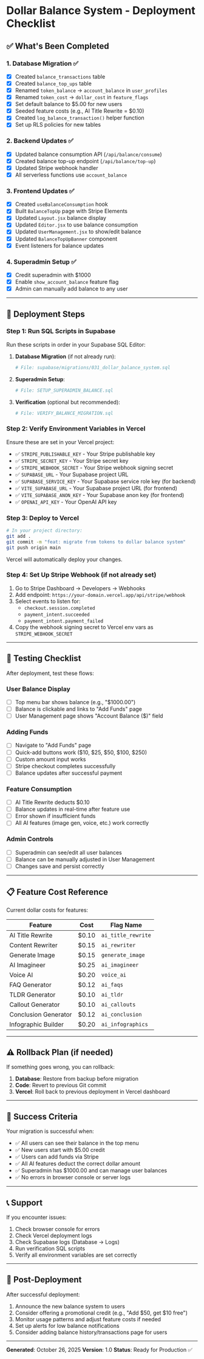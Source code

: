 # Dollar Balance System - Deployment Checklist

## ✅ What's Been Completed

### 1. Database Migration ✅
- [x] Created `balance_transactions` table
- [x] Created `balance_top_ups` table
- [x] Renamed `token_balance` → `account_balance` in `user_profiles`
- [x] Renamed `token_cost` → `dollar_cost` in `feature_flags`
- [x] Set default balance to $5.00 for new users
- [x] Seeded feature costs (e.g., AI Title Rewrite = $0.10)
- [x] Created `log_balance_transaction()` helper function
- [x] Set up RLS policies for new tables

### 2. Backend Updates ✅
- [x] Updated balance consumption API (`/api/balance/consume`)
- [x] Created balance top-up endpoint (`/api/balance/top-up`)
- [x] Updated Stripe webhook handler
- [x] All serverless functions use `account_balance`

### 3. Frontend Updates ✅
- [x] Created `useBalanceConsumption` hook
- [x] Built `BalanceTopUp` page with Stripe Elements
- [x] Updated `Layout.jsx` balance display
- [x] Updated `Editor.jsx` to use balance consumption
- [x] Updated `UserManagement.jsx` to show/edit balance
- [x] Updated `BalanceTopUpBanner` component
- [x] Event listeners for balance updates

### 4. Superadmin Setup ✅
- [x] Credit superadmin with $1000
- [x] Enable `show_account_balance` feature flag
- [x] Admin can manually add balance to any user

---

## 🚀 Deployment Steps

### Step 1: Run SQL Scripts in Supabase

Run these scripts in order in your Supabase SQL Editor:

1. **Database Migration** (if not already run):
   ```bash
   # File: supabase/migrations/031_dollar_balance_system.sql
   ```

2. **Superadmin Setup**:
   ```bash
   # File: SETUP_SUPERADMIN_BALANCE.sql
   ```

3. **Verification** (optional but recommended):
   ```bash
   # File: VERIFY_BALANCE_MIGRATION.sql
   ```

### Step 2: Verify Environment Variables in Vercel

Ensure these are set in your Vercel project:

- ✅ `STRIPE_PUBLISHABLE_KEY` - Your Stripe publishable key
- ✅ `STRIPE_SECRET_KEY` - Your Stripe secret key
- ✅ `STRIPE_WEBHOOK_SECRET` - Your Stripe webhook signing secret
- ✅ `SUPABASE_URL` - Your Supabase project URL
- ✅ `SUPABASE_SERVICE_KEY` - Your Supabase service role key (for backend)
- ✅ `VITE_SUPABASE_URL` - Your Supabase project URL (for frontend)
- ✅ `VITE_SUPABASE_ANON_KEY` - Your Supabase anon key (for frontend)
- ✅ `OPENAI_API_KEY` - Your OpenAI API key

### Step 3: Deploy to Vercel

```bash
# In your project directory:
git add .
git commit -m "feat: migrate from tokens to dollar balance system"
git push origin main
```

Vercel will automatically deploy your changes.

### Step 4: Set Up Stripe Webhook (if not already set)

1. Go to Stripe Dashboard → Developers → Webhooks
2. Add endpoint: `https://your-domain.vercel.app/api/stripe/webhook`
3. Select events to listen for:
   - `checkout.session.completed`
   - `payment_intent.succeeded`
   - `payment_intent.payment_failed`
4. Copy the webhook signing secret to Vercel env vars as `STRIPE_WEBHOOK_SECRET`

---

## 🧪 Testing Checklist

After deployment, test these flows:

### User Balance Display
- [ ] Top menu bar shows balance (e.g., "$1000.00")
- [ ] Balance is clickable and links to "Add Funds" page
- [ ] User Management page shows "Account Balance ($)" field

### Adding Funds
- [ ] Navigate to "Add Funds" page
- [ ] Quick-add buttons work ($10, $25, $50, $100, $250)
- [ ] Custom amount input works
- [ ] Stripe checkout completes successfully
- [ ] Balance updates after successful payment

### Feature Consumption
- [ ] AI Title Rewrite deducts $0.10
- [ ] Balance updates in real-time after feature use
- [ ] Error shown if insufficient funds
- [ ] All AI features (image gen, voice, etc.) work correctly

### Admin Controls
- [ ] Superadmin can see/edit all user balances
- [ ] Balance can be manually adjusted in User Management
- [ ] Changes save and persist correctly

---

## 📋 Feature Cost Reference

Current dollar costs for features:

| Feature | Cost | Flag Name |
|---------|------|-----------|
| AI Title Rewrite | $0.10 | `ai_title_rewrite` |
| Content Rewriter | $0.15 | `ai_rewriter` |
| Generate Image | $0.15 | `generate_image` |
| AI Imagineer | $0.25 | `ai_imagineer` |
| Voice AI | $0.20 | `voice_ai` |
| FAQ Generator | $0.12 | `ai_faqs` |
| TLDR Generator | $0.10 | `ai_tldr` |
| Callout Generator | $0.10 | `ai_callouts` |
| Conclusion Generator | $0.12 | `ai_conclusion` |
| Infographic Builder | $0.20 | `ai_infographics` |

---

## ⚠️ Rollback Plan (if needed)

If something goes wrong, you can rollback:

1. **Database**: Restore from backup before migration
2. **Code**: Revert to previous Git commit
3. **Vercel**: Roll back to previous deployment in Vercel dashboard

---

## 🎯 Success Criteria

Your migration is successful when:

- ✅ All users can see their balance in the top menu
- ✅ New users start with $5.00 credit
- ✅ Users can add funds via Stripe
- ✅ All AI features deduct the correct dollar amount
- ✅ Superadmin has $1000.00 and can manage user balances
- ✅ No errors in browser console or server logs

---

## 📞 Support

If you encounter issues:

1. Check browser console for errors
2. Check Vercel deployment logs
3. Check Supabase logs (Database → Logs)
4. Run verification SQL scripts
5. Verify all environment variables are set correctly

---

## 🎉 Post-Deployment

After successful deployment:

1. Announce the new balance system to users
2. Consider offering a promotional credit (e.g., "Add $50, get $10 free")
3. Monitor usage patterns and adjust feature costs if needed
4. Set up alerts for low balance notifications
5. Consider adding balance history/transactions page for users

---

**Generated**: October 26, 2025
**Version**: 1.0
**Status**: Ready for Production ✅

